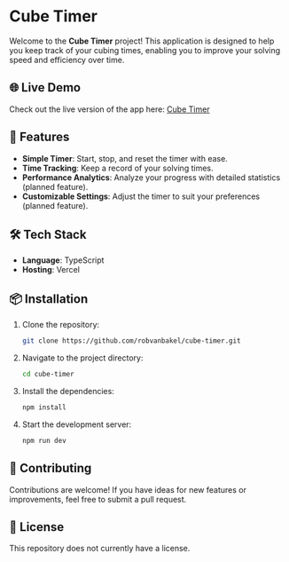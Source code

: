 # Cube Timer

Welcome to the **Cube Timer** project! This application is designed to help you keep track of your cubing times, enabling you to improve your solving speed and efficiency over time.

## 🌐 Live Demo

Check out the live version of the app here: [Cube Timer](https://cube-timer-omega.vercel.app)

## 🚀 Features

- **Simple Timer**: Start, stop, and reset the timer with ease.
- **Time Tracking**: Keep a record of your solving times.
- **Performance Analytics**: Analyze your progress with detailed statistics (planned feature).
- **Customizable Settings**: Adjust the timer to suit your preferences (planned feature).

## 🛠️ Tech Stack

- **Language**: TypeScript
- **Hosting**: Vercel

## 📦 Installation

1. Clone the repository:

   ```bash
   git clone https://github.com/robvanbakel/cube-timer.git
   ```

2. Navigate to the project directory:

   ```bash
   cd cube-timer
   ```

3. Install the dependencies:

   ```bash
   npm install
   ```

4. Start the development server:

   ```bash
   npm run dev
   ```

## 🤝 Contributing

Contributions are welcome! If you have ideas for new features or improvements, feel free to submit a pull request.

## 📄 License

This repository does not currently have a license.